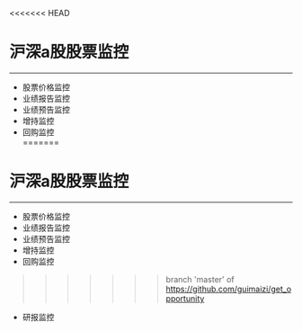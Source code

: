 <<<<<<< HEAD
# 沪深a股股票监控  
---
* 股票价格监控  
* 业绩报告监控  
* 业绩预告监控  
* 增持监控  
* 回购监控  
=======
# 沪深a股股票监控  
---
* 股票价格监控  
* 业绩报告监控  
* 业绩预告监控  
* 增持监控  
* 回购监控  
>>>>>>> branch 'master' of https://github.com/guimaizi/get_opportunity
* 研报监控  